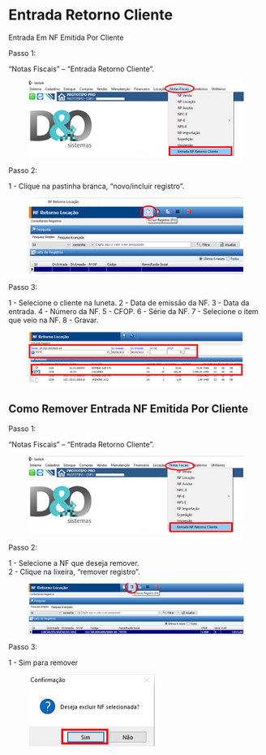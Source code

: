 # Entrada Retorno Cliente

Entrada Em NF Emitida Por Cliente

Passo 1:

“Notas Fiscais” – “Entrada Retorno Cliente”.

<figure><img src="../../.gitbook/assets/image (438).png" alt=""><figcaption></figcaption></figure>

Passo 2:

1 - Clique na pastinha branca, “novo/incluir registro”.

<figure><img src="../../.gitbook/assets/image (439).png" alt=""><figcaption></figcaption></figure>

Passo 3:

1 - Selecione o cliente na luneta. 2 - Data de emissão da NF. 3 - Data da entrada. 4 - Número da NF. 5 - CFOP. 6 - Série da NF. 7 - Selecione o item que veio na NF. 8 - Gravar.

<figure><img src="../../.gitbook/assets/image (440).png" alt=""><figcaption></figcaption></figure>

## Como Remover Entrada NF Emitida Por Cliente

Passo 1:

“Notas Fiscais” – “Entrada Retorno Cliente”.

<figure><img src="../../.gitbook/assets/image (441).png" alt=""><figcaption></figcaption></figure>

Passo 2:

1 - Selecione a NF que deseja remover.\
2 - Clique na lixeira, “remover registro”.

<figure><img src="../../.gitbook/assets/image (442).png" alt=""><figcaption></figcaption></figure>

Passo 3:

1 - Sim para remover

<figure><img src="../../.gitbook/assets/image (443).png" alt=""><figcaption></figcaption></figure>
